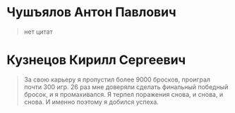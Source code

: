# Чушъялов Антон Павлович
> нет цитат
#  Кузнецов Кирилл Сергеевич #
>За свою карьеру я пропустил более 9000 бросков, проиграл почти 300 игр. 
>26 раз мне доверяли сделать финальный победный бросок, и я промахивался. 
>Я терпел поражения снова, и снова, и снова. И именно поэтому я добился успеха.
